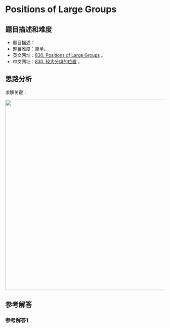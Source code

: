 # Positions of Large Groups

## 题目描述和难度
+ 题目描述：
+ 题目难度：简单。
+ 英文网址：[830. Positions of Large Groups](https://leetcode.com/problems/positions-of-large-groups/description/)  。
+ 中文网址：[830. 较大分组的位置](https://leetcode-cn.com/problems/positions-of-large-groups/description/)  。
## 思路分析
求解关键：

<img src="https://liweiwei1419.github.io/images/leetcode-solution/" width="600">

## 参考解答
### 参考解答1

```java

```